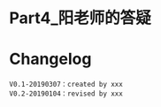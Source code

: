 #  Part4_阳老师的答疑






# Changelog
    V0.1-20190307：created by xxx
    V0.2-20190104：revised by xxx


